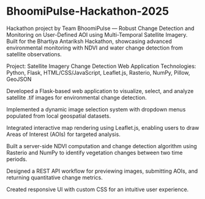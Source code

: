 # BhoomiPulse-Hackathon-2025
Hackathon project by Team BhoomiPulse — Robust Change Detection and Monitoring on User-Defined AOI using Multi-Temporal Satellite Imagery.   Built for the Bhartiya Antariksh Hackathon, showcasing advanced environmental monitoring with NDVI and water change detection from satellite observations.


Project: Satellite Imagery Change Detection Web Application
Technologies: Python, Flask, HTML/CSS/JavaScript, Leaflet.js, Rasterio, NumPy, Pillow, GeoJSON

Developed a Flask-based web application to visualize, select, and analyze satellite .tif images for environmental change detection.

Implemented a dynamic image selection system with dropdown menus populated from local geospatial datasets.

Integrated interactive map rendering using Leaflet.js, enabling users to draw Areas of Interest (AOIs) for targeted analysis.

Built a server-side NDVI computation and change detection algorithm using Rasterio and NumPy to identify vegetation changes between two time periods.

Designed a REST API workflow for previewing images, submitting AOIs, and returning quantitative change metrics.

Created responsive UI with custom CSS for an intuitive user experience.

